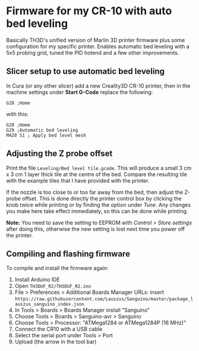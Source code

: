 # Firmware for my CR-10 with auto bed leveling

Basically TH3D's unified version of Marlin 3D printer firmware plus some configuration for my specific printer. Enables automatic bed leveling with a 5x5 probing grid, tuned the PID hotend and a few other improvements.

## Slicer setup to use automatic bed leveling
In Cura (or any other slicer) add a new Creality3D CR-10 printer, then in the machine settings under **Start G-Code** replace the following:

```
G28 ;Home
```

with this:

```
G28 ;Home
G29 ;Automatic bed leveling
M420 S1 ; Apply bed level mesh
```

## Adjusting the Z probe offset

Print the file `Leveling/Bed level tile.gcode`. This will produce a small 3 cm x 3 cm 1 layer thick tile at the centre of the bed. Compare the resulting tile with the example tiles that I have provided with the printer.

If the nozzle is too close to or too far away from the bed, then adjust the Z-probe offset. This is done directly the printer control box by clicking the knob twice while printing or by finding the option under *Tune*. Any changes you make here take effect immediately, so this can be done while printing. 

**Note:** You need to save the setting to EEPROM with *Control > Store settings* after doing this, otherwise the new setting is lost next time you power off the printer.

## Compiling and flashing firmware
To compile and install the firmware again:

  1. Install Arduino IDE
  2. Open `TH3DUF_R2/TH3DUF_R2.ino`
  3. File > Preferences > Additional Boards Manager URLs: insert `https://raw.githubusercontent.com/Lauszus/Sanguino/master/package_lauszus_sanguino_index.json`
  4. In Tools > Boards > Boards Manager install "Sanguino"
  5. Choose Tools > Boards > Sanguino-avr > Sanguino
  6. Choose Tools > Processor: "ATMega1284 or ATMega1284P (16 MHz)"
  7. Connect the CR10 with a USB cable
  8. Select the serial port under Tools > Port
  9. Upload (the arrow in the tool bar)

